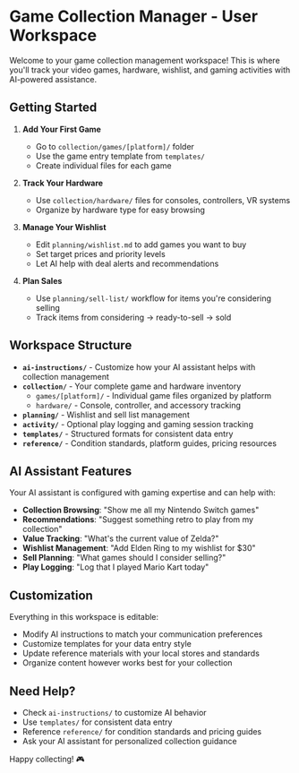 # Game Collection Manager - User Workspace

Welcome to your game collection management workspace! This is where you'll track your video games, hardware, wishlist, and gaming activities with AI-powered assistance.

## Getting Started

1. **Add Your First Game**
   - Go to `collection/games/[platform]/` folder
   - Use the game entry template from `templates/`
   - Create individual files for each game

2. **Track Your Hardware** 
   - Use `collection/hardware/` files for consoles, controllers, VR systems
   - Organize by hardware type for easy browsing

3. **Manage Your Wishlist**
   - Edit `planning/wishlist.md` to add games you want to buy
   - Set target prices and priority levels
   - Let AI help with deal alerts and recommendations

4. **Plan Sales**
   - Use `planning/sell-list/` workflow for items you're considering selling
   - Track items from considering → ready-to-sell → sold

## Workspace Structure

- **`ai-instructions/`** - Customize how your AI assistant helps with collection management
- **`collection/`** - Your complete game and hardware inventory
  - `games/[platform]/` - Individual game files organized by platform
  - `hardware/` - Console, controller, and accessory tracking
- **`planning/`** - Wishlist and sell list management
- **`activity/`** - Optional play logging and gaming session tracking
- **`templates/`** - Structured formats for consistent data entry
- **`reference/`** - Condition standards, platform guides, pricing resources

## AI Assistant Features

Your AI assistant is configured with gaming expertise and can help with:

- **Collection Browsing**: "Show me all my Nintendo Switch games"
- **Recommendations**: "Suggest something retro to play from my collection"
- **Value Tracking**: "What's the current value of Zelda?"
- **Wishlist Management**: "Add Elden Ring to my wishlist for $30"
- **Sell Planning**: "What games should I consider selling?"
- **Play Logging**: "Log that I played Mario Kart today"

## Customization

Everything in this workspace is editable:
- Modify AI instructions to match your communication preferences
- Customize templates for your data entry style
- Update reference materials with your local stores and standards
- Organize content however works best for your collection

## Need Help?

- Check `ai-instructions/` to customize AI behavior
- Use `templates/` for consistent data entry
- Reference `reference/` for condition standards and pricing guides
- Ask your AI assistant for personalized collection guidance

Happy collecting! 🎮